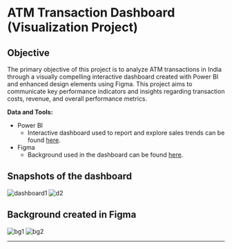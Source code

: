 # ATM Transaction Dashboard (Visualization Project)

## Objective
The primary objective of this project is to analyze ATM transactions in India through a visually compelling interactive dashboard created with Power BI and enhanced design elements using Figma. This project aims to communicate key performance indicators and insights regarding transaction costs, revenue, and overall performance metrics.

**Data and Tools:**
- Power BI
  - Interactive dashboard used to report and explore sales trends can be found [here](https://app.powerbi.com/view?r=eyJrIjoiMDllMjA2ODQtOTBiMy00ZTk0LWEyYzQtMjkwOTIzYWZlMTZkIiwidCI6IjI3MWQ1ZTdiLTEzNTAtNGI5Ni1hYjg0LTUyZGJkYTRjZjQwYyIsImMiOjEwfQ%3D%3D). 
- Figma
  - Background used in the dashboard can be found [here](https://embed.figma.com/design/wf1kvOEkKV8z9VcEEFfBRY/Figma-basics?node-id=601-18&embed-host=share).

## Snapshots of the dashboard
![dashboard1](https://github.com/user-attachments/assets/bb68c799-cd6a-4fdd-bba3-8a03705be9d5)
![d2](https://github.com/user-attachments/assets/7de4e88e-6d04-47e7-ba06-e0e21d098451)

## Background created in Figma
![bg1](https://github.com/user-attachments/assets/5c483736-27cd-4c1d-8bc1-c4165b6c341d)
![bg2](https://github.com/user-attachments/assets/314f0b29-5eef-4876-b1be-f6dc19df87ee)


_____________________
